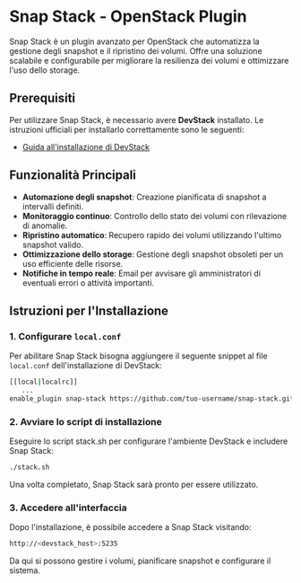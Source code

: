 # Snap Stack - OpenStack Plugin

Snap Stack è un plugin avanzato per OpenStack che automatizza la gestione degli snapshot e il ripristino dei volumi. Offre una soluzione scalabile e configurabile per migliorare la resilienza dei volumi e ottimizzare l'uso dello storage.

## Prerequisiti

Per utilizzare Snap Stack, è necessario avere **DevStack** installato. Le istruzioni ufficiali per installarlo correttamente sono le seguenti:

- [Guida all'installazione di DevStack](https://docs.openstack.org/devstack/latest/)

## Funzionalità Principali

- **Automazione degli snapshot**: Creazione pianificata di snapshot a intervalli definiti.
- **Monitoraggio continuo**: Controllo dello stato dei volumi con rilevazione di anomalie.
- **Ripristino automatico**: Recupero rapido dei volumi utilizzando l'ultimo snapshot valido.
- **Ottimizzazione dello storage**: Gestione degli snapshot obsoleti per un uso efficiente delle risorse.
- **Notifiche in tempo reale**: Email per avvisare gli amministratori di eventuali errori o attività importanti.

## Istruzioni per l'Installazione

### 1. Configurare `local.conf`

Per abilitare Snap Stack bisogna aggiungere il seguente snippet al file `local.conf` dell'installazione di DevStack:

```bash
[[local|localrc]]
   ...
enable_plugin snap-stack https://github.com/tuo-username/snap-stack.git main
```

### 2. Avviare lo script di installazione

Eseguire lo script stack.sh per configurare l'ambiente DevStack e includere Snap Stack:
```bash
./stack.sh
```

Una volta completato, Snap Stack sarà pronto per essere utilizzato.

### 3. Accedere all'interfaccia

Dopo l'installazione, è possibile accedere a Snap Stack visitando:
```bash
http://<devstack_host>:5235
```
Da qui si possono gestire i volumi, pianificare snapshot e configurare il sistema.
